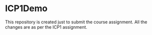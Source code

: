 # ICP1Demo
This repository is created just to submit the course assignment. 
All the changes are as per the ICP1 assignment. 
